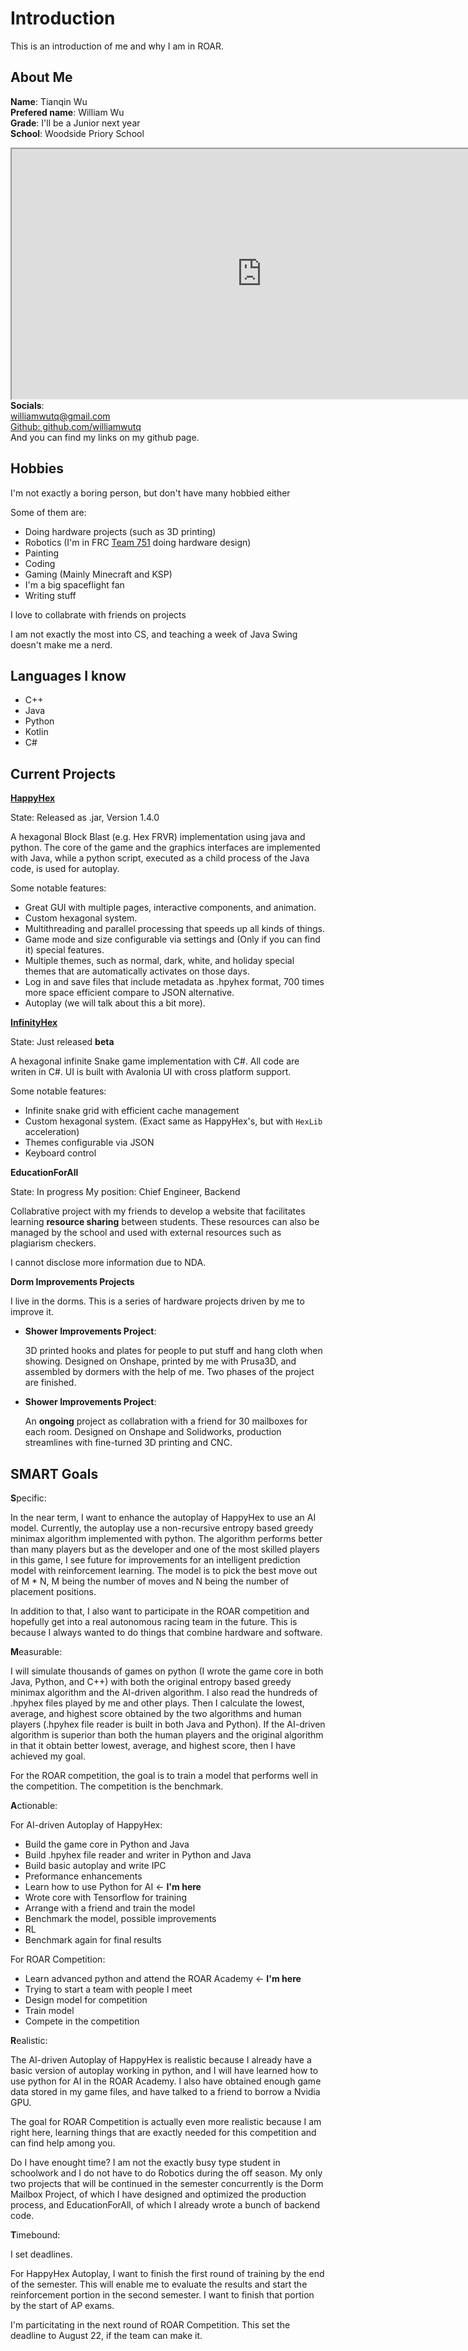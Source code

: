 # Introduction

This is an introduction of me and why I am in ROAR.

## About Me

<b>Name</b>: Tianqin Wu  
<b>Prefered name</b>: William Wu  
<b>Grade</b>: I'll be a Junior next year  
<b>School</b>: Woodside Priory School  
<iframe src="https://www.prioryca.org/" width="800" height="400"></iframe><br><!--<-->
<b>Socials</b>:<br>  
<a href="mailto:williamwutq@gmail.com">williamwutq@gmail.com</a><br>  
<a href="https://github.com/williamwutq">Github: github.com/williamwutq</a><br>
And you can find my links on my github page.

## Hobbies

I'm not exactly a boring person, but don't have many hobbied either

Some of them are:
- Doing hardware projects (such as 3D printing)
- Robotics (I'm in FRC [Team 751](https://www.team751.com/) doing hardware design)
- Painting
- Coding
- Gaming (Mainly Minecraft and KSP)
- I'm a big spaceflight fan
- Writing stuff

I love to collabrate with friends on projects

I am not exactly the most into CS, and teaching a week of Java Swing doesn't make me a nerd.

## Languages I know
- C++
- Java
- Python
- Kotlin
- C#

## Current Projects

<b>[HappyHex](https://github.com/williamwutq/game_HappyHex)</b>

State: Released as .jar, Version 1.4.0  

A hexagonal Block Blast (e.g. Hex FRVR) implementation using java and python. The core of the game and the graphics interfaces are implemented with Java, while a python script, executed as a child process of the Java code, is used for autoplay.

Some notable features:
- Great GUI with multiple pages, interactive components, and animation.  
- Custom hexagonal system.  
- Multithreading and parallel processing that speeds up all kinds of things.  
- Game mode and size configurable via settings and (Only if you can find it) special features.  
- Multiple themes, such as normal, dark, white, and holiday special themes that are automatically activates on those days.  
- Log in and save files that include metadata as .hpyhex format, 700 times more space efficient compare to JSON alternative.  
- Autoplay (we will talk about this a bit more).  

<b>[InfinityHex](https://github.com/williamwutq/game_InfinityHex)</b>  

State: Just released **beta**

A hexagonal infinite Snake game implementation with C#. All code are writen in C#. UI is built with Avalonia UI with cross platform support.

Some notable features:
- Infinite snake grid with efficient cache management
- Custom hexagonal system. (Exact same as HappyHex's, but with `HexLib` acceleration) 
- Themes configurable via JSON
- Keyboard control

<b>EducationForAll</b>

State: In progress
My position: Chief Engineer, Backend

Collabrative project with my friends to develop a website that facilitates learning **resource sharing** between students. These resources can also be managed by the school and used with external resources such as plagiarism checkers.

I cannot disclose more information due to NDA.

<b>Dorm Improvements Projects</b>

I live in the dorms. This is a series of hardware projects driven by me to improve it.

- <b>Shower Improvements Project</b>:

  3D printed hooks and plates for people to put stuff and hang cloth when showing. Designed on Onshape, printed by me with Prusa3D, and assembled by dormers with the help of me. Two phases of the project are finished.  

- <b>Shower Improvements Project</b>: 
  
  An **ongoing** project as collabration with a friend for 30 mailboxes for each room. Designed on Onshape and Solidworks, production streamlines with fine-turned 3D printing and CNC.

## SMART Goals

**S**pecific:

In the near term, I want to enhance the autoplay of HappyHex to use an AI model. Currently, the autoplay use a non-recursive entropy based greedy minimax algorithm implemented with python. The algorithm performs better than many players but as the developer and one of the most skilled players in this game, I see future for improvements for an intelligent prediction model with reinforcement learning. The model is to pick the best move out of M * N, M being the number of moves and N being the number of placement positions.

In addition to that, I also want to participate in the ROAR competition and hopefully get into a real autonomous racing team in the future. This is because I always wanted to do things that combine hardware and software.

**M**easurable:

I will simulate thousands of games on python (I wrote the game core in both Java, Python, and C++) with both the original entropy based greedy minimax algorithm and the AI-driven algorithm. I also read the hundreds of .hpyhex files played by me and other plays. Then I calculate the lowest, average, and highest score obtained by the two algorithms and human players (.hpyhex file reader is built in both Java and Python). If the AI-driven algorithm is superior than both the human players and the original algorithm in that it obtain better lowest, average, and highest score, then I have achieved my goal.  

For the ROAR competition, the goal is to train a model that performs well in the competition. The competition is the benchmark.  

**A**ctionable:

For AI-driven Autoplay of HappyHex:
- Build the game core in Python and Java
- Build .hpyhex file reader and writer in Python and Java
- Build basic autoplay and write IPC
- Preformance enhancements
- Learn how to use Python for AI ← **I'm here**
- Wrote core with Tensorflow for training
- Arrange with a friend and train the model
- Benchmark the model, possible improvements
- RL
- Benchmark again for final results

For ROAR Competition:
- Learn advanced python and attend the ROAR Academy ← **I'm here**
- Trying to start a team with people I meet
- Design model for competition
- Train model
- Compete in the competition

**R**ealistic:

The AI-driven Autoplay of HappyHex is realistic because I already have a basic version of autoplay working in python, and I will have learned how to use python for AI in the ROAR Academy. I also have obtained enough game data stored in my game files, and have talked to a friend to borrow a Nvidia GPU.

The goal for ROAR Competition is actually even more realistic because I am right here, learning things that are exactly needed for this competition and can find help among you.

Do I have enought time? I am not the exactly busy type student in schoolwork and I do not have to do Robotics during the off season. My only two projects that will be continued in the semester concurrently is the Dorm Mailbox Project, of which I have designed and optimized the production process, and EducationForAll, of which I already wrote a bunch of backend code.

**T**imebound:

I set deadlines.

For HappyHex Autoplay, I want to finish the first round of training by the end of the semester. This will enable me to evaluate the results and start the reinforcement portion in the second semester. I want to finish that portion by the start of AP exams.

I'm particitating in the next round of ROAR Competition. This set the deadline to August 22, if the team can make it.
